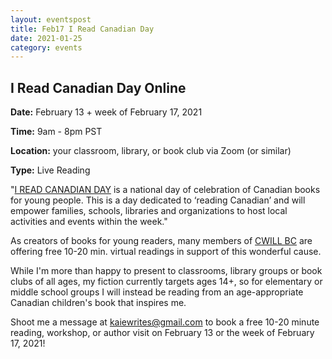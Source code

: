 ```yaml
---
layout: eventspost
title: Feb17 I Read Canadian Day
date: 2021-01-25
category: events
---
```


## I Read Canadian Day Online

**Date:** February 13 + week of February 17, 2021

**Time:** 9am - 8pm PST

**Location:** your classroom, library, or book club via Zoom (or similar)

**Type:** Live Reading 

"[I READ CANADIAN DAY](https://ireadcanadian.com/day/) is a national day of celebration of Canadian books for young people. This is a day dedicated to ‘reading Canadian’ and will empower families, schools, libraries and organizations to host local activities and events within the week."

As creators of books for young readers, many members of [CWILL BC](https://cwillbc.org) are offering free 10-20 min. virtual readings in support of this wonderful cause.

While I'm more than happy to present to classrooms, library groups or book clubs of all ages, my fiction currently targets ages 14+, so for elementary or middle school groups I will instead be reading from an age-appropriate Canadian children's book that inspires me. 

Shoot me a message at [kaiewrites@gmail.com](mailto:kaiewrites@gmail.com) to book a free 10-20 minute reading, workshop, or author visit on February 13 or the week of February 17, 2021!
